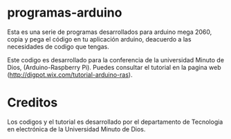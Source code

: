 # programas-arduino

Esta es una serie de programas desarrollados para arduino mega 2060, copia y pega el código en tu aplicación arduino, deacuerdo a las necesidades de codigo que tengas.

Este codigo es desarrollado para la conferencia de la universidad Minuto de Dios, (Arduino-Raspberry Pi). Puedes consultar el tutorial  en la pagina web (http://digpot.wix.com/tutorial-arduino-ras).

# Creditos

Los codigos y el tutorial es desarrollado por el departamento de Tecnologia en electrónica de la Universidad Minuto de Dios.

